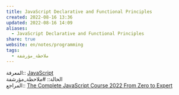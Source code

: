 ```yaml
---  
title: JavaScript Declarative and Functional Principles  
created: 2022-08-16 13:36  
updated: 2022-08-16 14:09  
aliases:  
  - JavaScript Declarative and Functional Principles  
share: true  
website: en/notes/programming  
tags:  
  - ملاحظة_مؤرشفة  
---  
```

  
  
المعرفة:: [JavaScript](JavaScript)  
الحالة:: #ملاحظة_مؤرشفة  
المراجع:: [The Complete JavaScript Course 2022 From Zero to Expert](The%20Complete%20JavaScript%20Course%202022%20From%20Zero%20to%20Expert)  
  
